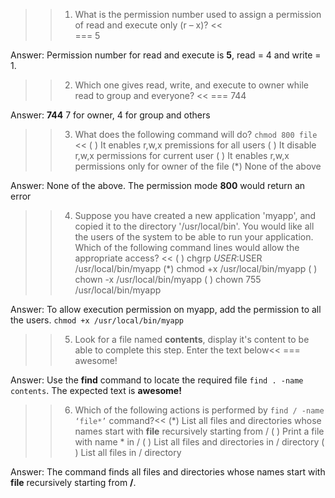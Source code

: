 >>1. What is the permission number used to assign a permission of read and execute only (r – x)? <<  
=== 5
  
Answer: Permission number for read and execute is **5**, read = 4 and write = 1.  
  
>>2. Which one gives read, write, and execute to owner while read to group and everyone? <<
=== 744
  
Answer: **744** 7 for owner, 4 for group and others  
  
>>3. What does the following command will do? `chmod 800 file` <<
( ) It enables r,w,x premissions for all users
( ) It disable r,w,x permissions for current user
( ) It enables r,w,x permissions only for owner of the file
(*) None of the above
  
Answer: None of the above. The permission mode **800** would return an error

>>4. Suppose you have created a new application 'myapp', and copied it to the directory '/usr/local/bin'. You would like all the users of the system to be able to run your application. Which of the following command lines would allow the appropriate access? <<
( ) chgrp $USER:$USER /usr/local/bin/myapp
(*) chmod +x /usr/local/bin/myapp
( ) chown -x /usr/local/bin/myapp
( ) chown 755 /usr/local/bin/myapp
  
Answer: To allow execution permission on myapp, add the permission to all the users. `chmod +x /usr/local/bin/myapp`
  
>>5.  Look for a file named **contents**, display it's content to be able to complete this step. Enter the text below<<
=== awesome!
  
Answer: Use the **find** command to locate the required file `find . -name contents`. The expected text is **awesome!**  
  
>> 6. Which of the following actions is performed by `find / -name ‘file*’` command?<<
(*) List all files and directories whose names start with **file** recursively starting from /
( ) Print a file with name * in /
( ) List all files and directories in / directory
( ) List all files in / directory
  
Answer: The command finds all files and directories whose names start with **file** recursively starting from **/**.